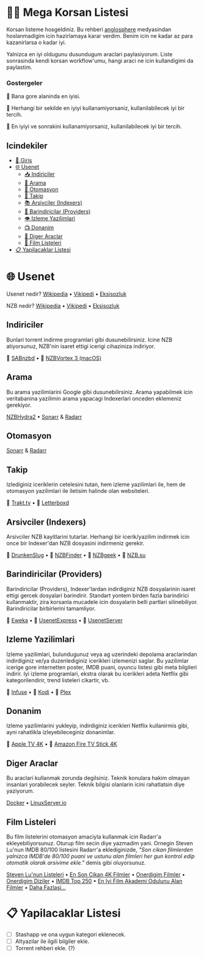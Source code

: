 # 🏴‍☠️ Mega Korsan Listesi

Korsan listeme hosgeldiniz. Bu rehberi [anglosphere](https://en.wikipedia.org/wiki/Anglosphere) medyasindan hoslanmadigim icin hazirlamaya karar verdim. Benim icin ne kadar az para kazanirlarsa o kadar iyi.

Yalnizca en iyi oldugunu dusundugum araclari paylasiyorum. Liste sonrasinda kendi korsan workflow'umu, hangi araci ne icin kullandigimi da paylastim.

### Gostergeler

🥇 Bana gore alaninda en iyisi.

🥈 Herhangi bir sekilde en iyiyi kullanamiyorsaniz, kullanilabilecek iyi bir tercih.

🥉 En iyiyi ve sonrakini kullanamiyorsaniz, kullanilabilecek iyi bir tercih.

## Icindekiler

- [👋 Giris](#giris)
- [🌐 Usenet](#usenet)
  - [📥 Indiriciler](#indiriciler)
  - [🔎 Arama](#arama)
  - [🤖 Otomasyon](#otomasyon)
  - [📒 Takip](#takip)
  - [📚 Arsivciler (Indexers)](#arsivciler-indexers)
  - [🏦 Barindiricilar (Providers)](#barindiricilar-providers)
  - [👁️ Izleme Yazilimlari](#izleme-yazilimlari)
  - [📺 Donanim](#donanim)
  - [🧰 Diger Araclar](#diger-araclar)
  - [🍿 Film Listeleri](#film-listeleri)
- [📋 Yapilacaklar Listesi](#yapilacaklar-listesi)

# 🌐 Usenet

Usenet nedir?
[Wikipedia](https://en.wikipedia.org/wiki/Usenet) • [Vikipedi](https://tr.wikipedia.org/wiki/Usenet) • [Eksisozluk](https://eksisozluk.com/usenet--119551)

NZB nedir?
[Wikipedia](https://en.wikipedia.org/wiki/NZB) • [Vikipedi](https://tr.wikipedia.org/wiki/NZB) • [Eksisozluk](https://eksisozluk.com/nzb--1237026)

## Indiriciler

Bunlari torrent indirme programlari gibi dusunebilirsiniz. Icine NZB atiyorsunuz, NZB'nin isaret ettigi icerigi cihaziniza indiriyor.

🥇 [SABnzbd](https://github.com/sabnzbd/sabnzbd) • 🥉 [NZBVortex 3 (macOS)](https://www.nzbvortex.com/landing/)

## Arama

Bu arama yazilimlarini Google gibi dusunebilirsiniz. Arama yapabilmek icin veritabanina yazilimin arama yapacagi Indexerlari onceden eklemeniz gerekiyor.

[NZBHydra2](https://github.com/theotherp/nzbhydra2) • [Sonarr](https://github.com/Sonarr/Sonarr) & [Radarr](https://github.com/Radarr/Radarr)

## Otomasyon

[Sonarr](https://github.com/Sonarr/Sonarr>) & [Radarr](https://github.com/Radarr/Radarr)

## Takip

Izlediginiz iceriklerin cetelesini tutan, hem izleme yazilimlari ile, hem de otomasyon yazilimlari ile iletisim halinde olan websiteleri.

🥇 [Trakt.tv](https://trakt.tv/) • 🥉 [Letterboxd](https://letterboxd.com)

## Arsivciler (Indexers)

Arsivciler NZB kayitlarini tutarlar. Herhangi bir icerik/yazilim indirmek icin once bir Indexer'dan NZB dosyasini indirmeniz gerekir.

🥇 [DrunkenSlug](https://drunkenslug.com/) • 🥈 [NZBFinder](https://nzbfinder.ws/register?ref=205634) • 🥈 [NZBgeek](https://nzbgeek.info/) • 🥉 [NZB.su](https://nzb.su/)

## Barindiricilar (Providers)

Barindiricilar (Providers), Indexer'lardan indirdiginiz NZB dosyalarinin isaret ettigi gercek dosyalari barindirir. Standart yontem birden fazla barindirici kullanmaktir, zira korsanla mucadele icin dosyalarin belli partlari silinebiliyor. Barindiricilar birbirlerini tamamliyor.

🥇 [Eweka](https://www.eweka.nl/en) • 🥈 [UsenetExpress](https://www.usenetexpress.com/) • 🥈 [UsenetServer](https://www.usenetserver.com/)

## Izleme Yazilimlari

Izleme yazilimlari, bulundugunuz veya ag uzerindeki depolama araclarindan indirdiginiz ve/ya duzenlediginiz icerikleri izlemenizi saglar. Bu yazilimlar icerige gore internetten poster, IMDB puani, oyuncu listesi gibi meta bilgileri indirir. Iyi izleme programlari, ekstra olarak bu icerikleri adeta Netflix gibi kategorilendirir, trend listeleri cikartir, vb.

🥇 [Infuse](https://firecore.com/infuse/) • 🥈 [Kodi](https://kodi.tv/) • 🥈 [Plex](https://www.plex.tv)

## Donanim

Izleme yazilimlarini yukleyip, indirdiginiz icerikleri Netflix kullanirmis gibi, ayni rahatlikla izleyebileceginiz donanimlar.

🥇 [Apple TV 4K](https://www.apple.com/apple-tv-4k/) • 🥈 [Amazon Fire TV Stick 4K](https://www.amazon.com/Fire-TV-Stick-4K-with-Alexa-Voice-Remote/dp/B079QHML21)

## Diger Araclar

Bu araclari kullanmak zorunda degilsiniz. Teknik konulara hakim olmayan insanlari yorabilecek seyler. Teknik bilgisi olanlarin icini rahatlatsin diye yaziyorum.

[Docker](https://www.docker.com) • [LinuxServer.io](https://fleet.linuxserver.io)

## Film Listeleri

Bu film listelerini otomasyon amaciyla kullanmak icin Radarr'a ekleyebiliyorsunuz. Oturup film secin diye yazmadim yani. Ornegin Steven Lu'nun IMDB 80/100 listesini Radarr'a eklediginizde, _"Son cikan filmlerden yalnizca IMDB'de 80/100 puani ve ustunu alan filmleri her gun kontrol edip otomatik olarak arsivime ekle."_ demis gibi oluyorsunuz.

[Steven Lu'nun Listeleri](https://github.com/sjlu/popular-movies) • [En Son Cikan 4K Filmler](https://trakt.tv/users/giladg/lists/latest-4k-releases?sort=added,asc) • [Onerdigim Filmler](https://trakt.tv/users/emrecaydin/lists/my-recommendations?display=movie&sort=added,asc) • [Onerdigim Diziler](https://trakt.tv/users/emrecaydin/lists/my-recommendations?display=show&sort=added,asc) • [IMDB Top 250](https://trakt.tv/users/justin/lists/imdb-top-rated-movies?sort=rank,asc) • [En Iyi Film Akademi Odulunu Alan Filmler](https://trakt.tv/users/thefork/lists/academy-awards-best-picture-winners?sort=rank,asc) • [Daha Fazlasi...](https://trakt.tv/discover#lists)

# 📋 Yapilacaklar Listesi

- [ ] Stashapp ve ona uygun kategori eklenecek.
- [ ] Altyazilar ile ilgili bilgiler ekle.
- [ ] Torrent rehberi ekle. (?)

